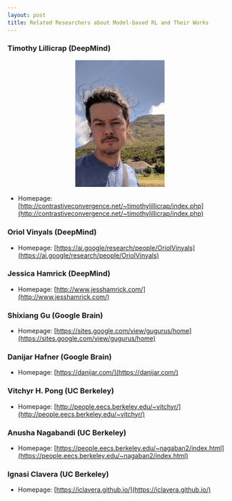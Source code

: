 ```yaml
---
layout: post
title: Related Researchers about Model-based RL and Their Works
---
```


### Timothy Lillicrap (DeepMind)

<p style="text-align:center">
	<img src="/topics/img/people/timothy_lillicrap.png" width="200" />
</p>

- Homepage: [http://contrastiveconvergence.net/~timothylillicrap/index.php](http://contrastiveconvergence.net/~timothylillicrap/index.php)

### Oriol Vinyals (DeepMind)

- Homepage: [https://ai.google/research/people/OriolVinyals](https://ai.google/research/people/OriolVinyals)

### Jessica Hamrick (DeepMind)

- Homepage: [http://www.jesshamrick.com/](http://www.jesshamrick.com/)

### Shixiang Gu (Google Brain)

- Homepage: [https://sites.google.com/view/gugurus/home](https://sites.google.com/view/gugurus/home)

### Danijar Hafner (Google Brain)

- Homepage: [https://danijar.com/](https://danijar.com/)

### Vitchyr H. Pong (UC Berkeley)

- Homepage: [http://people.eecs.berkeley.edu/~vitchyr/](http://people.eecs.berkeley.edu/~vitchyr/)

### Anusha Nagabandi (UC Berkeley)

- Homepage: [https://people.eecs.berkeley.edu/~nagaban2/index.html](https://people.eecs.berkeley.edu/~nagaban2/index.html)

### Ignasi Clavera (UC Berkeley)

- Homepage: [https://iclavera.github.io/](https://iclavera.github.io/)




